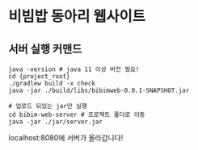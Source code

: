 # 비빔밥 동아리 웹사이트
## 서버 실행 커맨드
```
java -version # java 11 이상 버전 필요!
cd {project_root}
./gradlew build -x check
java -jar ./build/libs/bibimweb-0.0.1-SNAPSHOT.jar

# 업로드 되있는 jar만 실행
cd bibim-web-server # 프로젝트 폴더로 이동
java -jar ./jar/server.jar
```
localhost:8080에 서버가 올라갑니다!
